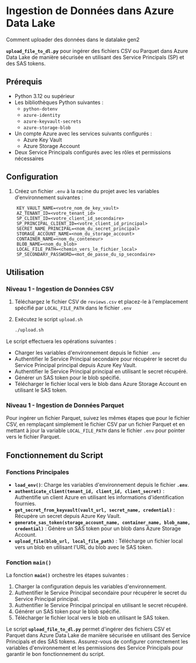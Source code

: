 # Ingestion de Données dans Azure Data Lake

Comment uploader des données dans le datalake gen2

**`upload_file_to_dl.py`** pour ingérer des fichiers CSV ou Parquet dans Azure Data Lake de manière sécurisée en utilisant des Service Principals (SP) et des SAS tokens.

## Prérequis

- Python 3.12 ou supérieur
- Les bibliothèques Python suivantes :
  - `python-dotenv`
  - `azure-identity`
  - `azure-keyvault-secrets`
  - `azure-storage-blob`
- Un compte Azure avec les services suivants configurés :
  - Azure Key Vault
  - Azure Storage Account
- Deux Service Principals configurés avec les rôles et permissions nécessaires

## Configuration

1. Créez un fichier `.env` à la racine du projet avec les variables d'environnement suivantes :

```env
    KEY_VAULT_NAME=<votre_nom_de_key_vault>
    AZ_TENANT_ID=<votre_tenant_id>
    SP_CLIENT_ID=<votre_client_id_secondaire>
    SP_PRINCIPAL_CLIENT_ID=<votre_client_id_principal>
    SECRET_NAME_PRINCIPAL=<nom_du_secret_principal>
    STORAGE_ACCOUNT_NAME=<nom_du_storage_account>
    CONTAINER_NAME=<nom_du_conteneur>
    BLOB_NAME=<nom_du_blob>
    LOCAL_FILE_PATH=<chemin_vers_le_fichier_local>
    SP_SECONDARY_PASSWORD=<mot_de_passe_du_sp_secondaire>
```

## Utilisation

### Niveau 1 - Ingestion de Données CSV

1. Téléchargez le fichier CSV de `reviews.csv` et placez-le à l'emplacement spécifié par `LOCAL_FILE_PATH` dans le fichier `.env`

2. Exécutez le script `upload.sh`

    ```sh
    ./upload.sh
    ```

Le script effectuera les opérations suivantes :

- Charger les variables d'environnement depuis le fichier `.env`
- Authentifier le Service Principal secondaire pour récupérer le secret du Service Principal principal depuis Azure Key Vault.
- Authentifier le Service Principal principal en utilisant le secret récupéré.
- Générer un SAS token pour le blob spécifié.
- Télécharger le fichier local vers le blob dans Azure Storage Account en utilisant le SAS token.

### Niveau 1 - Ingestion de Données Parquet

Pour ingérer un fichier Parquet, suivez les mêmes étapes que pour le fichier CSV, en remplaçant simplement le fichier CSV par un fichier Parquet et en mettant à jour la variable `LOCAL_FILE_PATH` dans le fichier `.env` pour pointer vers le fichier Parquet.

## Fonctionnement du Script

### Fonctions Principales

- **`load_env()`**: Charge les variables d'environnement depuis le fichier **`.env`**.
- **`authenticate_client(tenant_id, client_id, client_secret)`** : Authentifie un client Azure en utilisant les informations d'identification fournies.
- **`get_secret_from_keyvault(vault_url, secret_name, credential)`** : Récupère un secret depuis Azure Key Vault.
- **`generate_sas_token(storage_account_name, container_name, blob_name, credential)`** : Génère un SAS token pour un blob dans Azure Storage Account.
- **`upload_file(blob_url, local_file_path)`** : Télécharge un fichier local vers un blob en utilisant l'URL du blob avec le SAS token.

### Fonction `main()`

La fonction **`main()`** orchestre les étapes suivantes :

1. Charger la configuration depuis les variables d'environnement.
2. Authentifier le Service Principal secondaire pour récupérer le secret du Service Principal principal.
3. Authentifier le Service Principal principal en utilisant le secret récupéré.
4. Générer un SAS token pour le blob spécifié.
5. Télécharger le fichier local vers le blob en utilisant le SAS token.

Le script **`upload_file_to_dl.py`** permet d'ingérer des fichiers CSV et Parquet dans Azure Data Lake de manière sécurisée en utilisant des Service Principals et des SAS tokens. Assurez-vous de configurer correctement les variables d'environnement et les permissions des Service Principals pour garantir le bon fonctionnement du script.